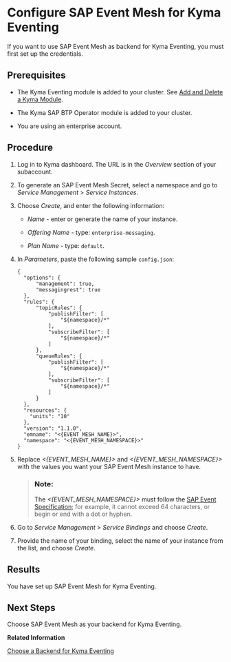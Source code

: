<!-- loio407d1266017f4b529b61665fa7408c41 -->

# Configure SAP Event Mesh for Kyma Eventing

If you want to use SAP Event Mesh as backend for Kyma Eventing, you must first set up the credentials.



<a name="loio407d1266017f4b529b61665fa7408c41__prereq_uvp_3w3_dzb"/>

## Prerequisites

-   The Kyma Eventing module is added to your cluster. See [Add and Delete a Kyma Module](../50-administration-and-ops/add-and-delete-a-kyma-module-1b548e9.md#loio1b548e9ad4744b978b8b595288b0cb5c).

-   The Kyma SAP BTP Operator module is added to your cluster.

-   You are using an enterprise account.




<a name="loio407d1266017f4b529b61665fa7408c41__steps_afw_5f3_3rb"/>

## Procedure

1.  Log in to Kyma dashboard. The URL is in the *Overview* section of your subaccount.

2.  To generate an SAP Event Mesh Secret, select a namespace and go to *Service Management* \> *Service Instances*.

3.  Choose *Create*, and enter the following information:

    -   *Name* - enter or generate the name of your instance.

    -   *Offering Name* - type: `enterprise-messaging`.

    -   *Plan Name* - type: `default`.


4.  In *Parameters*, paste the following sample `config.json`:

    ```
    {
      "options": {
          "management": true,
          "messagingrest": true
      },
      "rules": {
          "topicRules": {
              "publishFilter": [
                  "${namespace}/*"
              ],
              "subscribeFilter": [
                  "${namespace}/*"
              ]
          },
          "queueRules": {
              "publishFilter": [
                  "${namespace}/*"
              ],
              "subscribeFilter": [
                  "${namespace}/*"
              ]
          }
      },
      "resources": {
        "units": "10"
      },
      "version": "1.1.0",
      "emname": "<{EVENT_MESH_NAME}>",
      "namespace": "<{EVENT_MESH_NAMESPACE}>"
    }
    ```

5.  Replace *<\{EVENT\_MESH\_NAME\}\>* and *<\{EVENT\_MESH\_NAMESPACE\}\>* with the values you want your SAP Event Mesh instance to have.

    > ### Note:  
    > The *<\{EVENT\_MESH\_NAMESPACE\}\>* must follow the [SAP Event Specification](https://help.sap.com/viewer/bf82e6b26456494cbdd197057c09979f/Cloud/en-US/00d56d697c7549408cfacc8cb6a46b11.html); for example, it cannot exceed 64 characters, or begin or end with a dot or hyphen.

6.  Go to *Service Management* \> *Service Bindings* and choose *Create*.

7.  Provide the name of your binding, select the name of your instance from the list, and choose *Create*.




<a name="loio407d1266017f4b529b61665fa7408c41__result_fr1_4g3_3rb"/>

## Results

You have set up SAP Event Mesh for Kyma Eventing.



<a name="loio407d1266017f4b529b61665fa7408c41__postreq_idx_hwx_5zb"/>

## Next Steps

Choose SAP Event Mesh as your backend for Kyma Eventing.

**Related Information**  


[Choose a Backend for Kyma Eventing](choose-a-backend-for-kyma-eventing-08dfcdc.md "The event service in Kyma runtime supports two backends: NATS and SAP Event Mesh. Learn how to set up your preferred eventing backend.")

